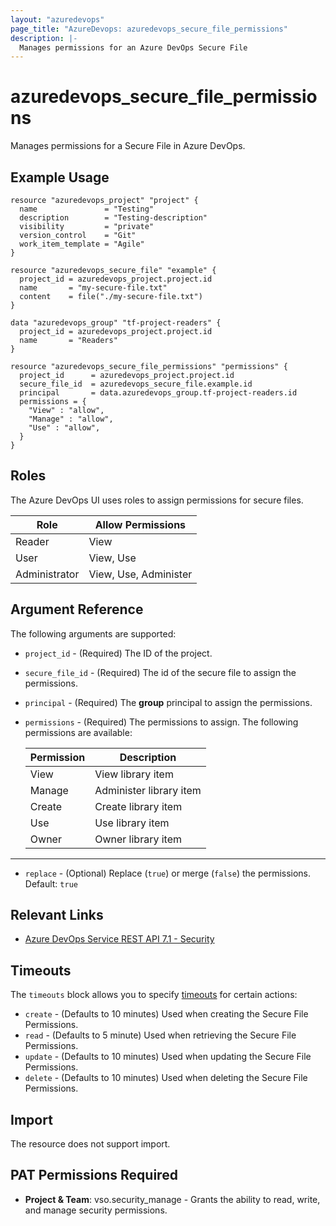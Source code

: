 ```yaml
---
layout: "azuredevops"
page_title: "AzureDevops: azuredevops_secure_file_permissions"
description: |-
  Manages permissions for an Azure DevOps Secure File
---
```


# azuredevops_secure_file_permissions

Manages permissions for a Secure File in Azure DevOps.

## Example Usage

```hcl
resource "azuredevops_project" "project" {
  name               = "Testing"
  description        = "Testing-description"
  visibility         = "private"
  version_control    = "Git"
  work_item_template = "Agile"
}

resource "azuredevops_secure_file" "example" {
  project_id = azuredevops_project.project.id
  name       = "my-secure-file.txt"
  content    = file("./my-secure-file.txt")
}

data "azuredevops_group" "tf-project-readers" {
  project_id = azuredevops_project.project.id
  name       = "Readers"
}

resource "azuredevops_secure_file_permissions" "permissions" {
  project_id      = azuredevops_project.project.id
  secure_file_id  = azuredevops_secure_file.example.id
  principal       = data.azuredevops_group.tf-project-readers.id
  permissions = {
    "View" : "allow",
    "Manage" : "allow",
    "Use" : "allow",
  }
}
```

## Roles

The Azure DevOps UI uses roles to assign permissions for secure files.

| Role          | Allow Permissions     |
|---------------|-----------------------|
| Reader        | View                  |
| User          | View, Use             |
| Administrator | View, Use, Administer |

## Argument Reference

The following arguments are supported:

* `project_id` - (Required) The ID of the project.
* `secure_file_id` - (Required) The id of the secure file to assign the permissions.
* `principal` - (Required) The **group** principal to assign the permissions.
* `permissions` - (Required) The permissions to assign. The following permissions are available:

  | Permission  | Description               |
  |-------------|---------------------------|
  | View        | View library item         |
  | Manage      | Administer library item   |
  | Create      | Create library item       |
  | Use         | Use library item          |
  | Owner       | Owner library item        |

---

* `replace` - (Optional) Replace (`true`) or merge (`false`) the permissions. Default: `true`

## Relevant Links

* [Azure DevOps Service REST API 7.1 - Security](https://docs.microsoft.com/en-us/rest/api/azure/devops/security/?view=azure-devops-rest-7.1)

## Timeouts

The `timeouts` block allows you to specify [timeouts](https://developer.hashicorp.com/terraform/language/resources/syntax#operation-timeouts) for certain actions:

* `create` - (Defaults to 10 minutes) Used when creating the Secure File Permissions.
* `read` - (Defaults to 5 minute) Used when retrieving the Secure File Permissions.
* `update` - (Defaults to 10 minutes) Used when updating the Secure File Permissions.
* `delete` - (Defaults to 10 minutes) Used when deleting the Secure File Permissions.

## Import

The resource does not support import.

## PAT Permissions Required

- **Project & Team**: vso.security_manage - Grants the ability to read, write, and manage security permissions.

